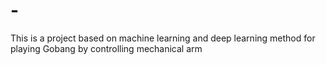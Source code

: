 # -
This is a project based on machine learning and deep learning method for playing Gobang by controlling mechanical arm
